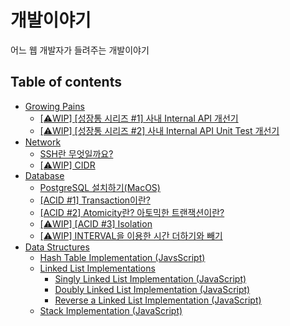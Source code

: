 # 개발이야기

어느 웹 개발자가 들려주는 개발이야기

## Table of contents

- [Growing Pains](growing-pains)
    - [[⚠️WIP] [성장통 시리즈 #1] 사내 Internal API 개선기](growing-pains/1-internalapi-개선기)
    - [[⚠️WIP] [성장통 시리즈 #2] 사내 Internal API Unit Test 개선기](growing-pains/2-internalapi-unittest-개선기)
- [Network](network)
    - [SSH란 무엇일까요?](network/ssh)
    - [[⚠️WIP] CIDR](network/cidr)
- [Database](database)
    - [PostgreSQL 설치하기(MacOS)](database/installation(postgres))
    - [[ACID #1] Transaction이란?](database/acid/transaction)
    - [[ACID #2] Atomicity란? 아토믹한 트랜잭션이란?](database/acid/atomicity)
    - [[⚠️WIP] [ACID #3] Isolation](database/acid/isolation)
    - [[⚠️WIP] INTERVAL을 이용한 시간 더하기와 빼기](database/interval)
- [Data Structures](data-structures)
    - [Hash Table Implementation (JavsScript)](data-structures/hash-tables)
    - [Linked List Implementations](data-structures/linked-lists)
        - [Singly Linked List Implementation (JavaScript)](data-structures/linked-lists/singly-linked-list)
        - [Doubly Linked List Implementation (JavaScript)](data-structures/linked-lists/doubly-linked-list)
        - [Reverse a Linked List Implementation (JavaScript)](data-structures/linked-lists/reverse-a-linked-list)
    - [Stack Implementation (JavaScript)](data-structures/stacks)